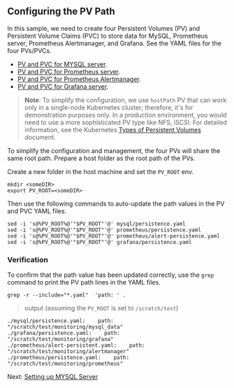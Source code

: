 ## Configuring the PV Path
In this sample, we need to create four Persistent Volumes (PV) and Persistent Volume Claims (PVC) to store data for MySQL, Prometheus server, Prometheus Alertmanager, and Grafana. See the YAML files for the four PVs/PVCs.
- [PV and PVC for MYSQL server](../mysql/persistence.yaml).
- [PV and PVC for Prometheus server](../prometheus/persistence.yaml).
- [PV and PVC for Prometheus Alertmanager](../prometheus/alert-persistence.yaml).
- [PV and PVC for Grafana server](../grafana/persistence.yaml).

> **Note**: To simplify the configuration, we use `hostPath` PV that can work only in a single-node Kubernetes cluster; therefore, it's for demonstration purposes only. In a production environment, you would need to use a more sophisticated PV type like NFS, iSCSI. For detailed information, see the Kubernetes [Types of Persistent Volumes](https://kubernetes.io/docs/concepts/storage/persistent-volumes/#types-of-persistent-volumes) document.  

To simplify the configuration and management, the four PVs will share the same root path. Prepare a host folder as the root path of the PVs.

Create a new folder in the host machine and set the `PV_ROOT` env.
```
mkdir <someDIR>
export PV_ROOT=<someDIR>
```

Then use the following commands to auto-update the path values in the PV and PVC YAML files.

```
sed -i 's@%PV_ROOT%@'"$PV_ROOT"'@' mysql/persistence.yaml
sed -i 's@%PV_ROOT%@'"$PV_ROOT"'@' prometheus/persistence.yaml
sed -i 's@%PV_ROOT%@'"$PV_ROOT"'@' prometheus/alert-persistence.yaml
sed -i 's@%PV_ROOT%@'"$PV_ROOT"'@' grafana/persistence.yaml
```

### Verification

To confirm that the path value has been updated correctly, use the `grep` command to print the PV path lines in the YAML files.

```
grep -r --include="*.yaml"  'path: ' .
```
> output (assuming the `PV_ROOT` is set to `/scratch/test`)
```
./mysql/persistence.yaml:    path: "/scratch/test/monitoring/mysql_data"
./grafana/persistence.yaml:    path: "/scratch/test/monitoring/grafana"
./prometheus/alert-persistent.yaml:    path: "/scratch/test/monitoring/alertmanager"
./prometheus/persistence.yaml:    path: "/scratch/test/monitoring/prometheus"
```
Next: [Setting up MYSQL Server](02-mysql.md)
